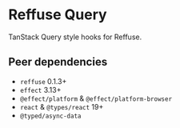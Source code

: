 # Reffuse Query

TanStack Query style hooks for Reffuse.

## Peer dependencies
- `reffuse` 0.1.3+
- `effect` 3.13+
- `@effect/platform` & `@effect/platform-browser`
- `react` & `@types/react` 19+
- `@typed/async-data`
